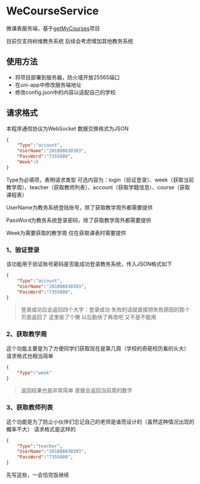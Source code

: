# WeCourseService
微课表服务端，基于[getMyCourses](https://github.com/whoisnian/getMyCourses)项目

目前仅支持树维教务系统 后续会考虑增加其他教务系统

## 使用方法
* 将项目部署到服务器，防火墙开放25565端口
* 在uni-app中修改服务端地址
* 修改config.json中的内容以适配自己的学校
## 请求格式

本程序通信协议为WebSocket 数据交换格式为JSON

```json
{
    "Type":"account",
    "UserName":"201808830303",
    "PassWord":"7355608",
    "Week":0
}
```

Type为必填项，表明请求类型 可选内容为：login（验证登录）、week（获取当前教学周）、teacher（获取教师列表）、account（获取学籍信息）、course（获取课程表）

UserName为教务系统登陆账号，除了获取教学周外都需要提供

PassWord为教务系统登录密码，除了获取教学周外都需要提供

Week为需要获取的教学周 仅在获取课表时需要提供

### 1、验证登录
该功能用于验证账号密码是否能成功登录教务系统，传入JSON格式如下
```json
{
    "Type":"account",
    "UserName":"201808830303",
    "PassWord":"7355608",
}
```
> 登录成功后会返回四个大字：登录成功 失败的话就直接把失败原因的那个页面返回了 这里偷了个懒 以后勤快了再改吧 又不是不能用

### 2、获取教学周
这个功能主要是为了方便同学们获取现在是第几周（学校的奇葩校历看的头大） 请求格式也相当简单
```json
{
    "Type":"week"
}
```
> 返回结果也是非常简单 直接会返回当前周的数字

### 3、获取教师列表
这个功能是为了防止小伙伴们忘记自己的老师是谁而设计的（虽然这种情况出现的概率不大）
请求格式是这样的
```json
{
    "Type":"teacher",
    "UserName":"201808830303",
    "PassWord":"7355608",
}
```
先写这些，一会恰完饭继续